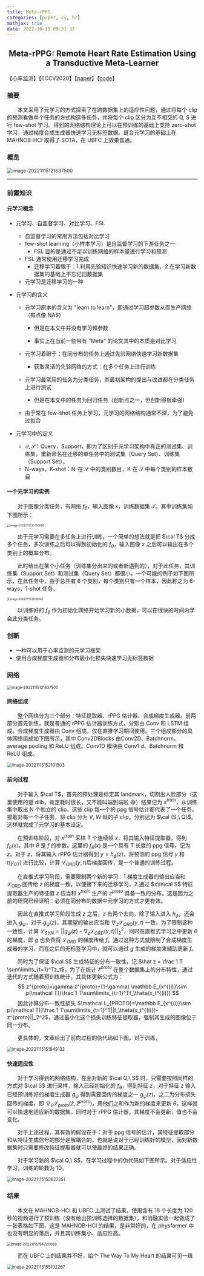 ```yaml
---
title: Meta-rPPG
categories: [paper, cv, hr]
mathjax: true
date: 2022-10-15 09:31:37
---
```


<h2><center> Meta-rPPG: Remote Heart Rate Estimation Using a Transductive Meta-Learner </center></h2>

【心率监测】【ECCV2020】【[paper](https://arxiv.org/pdf/2007.06786.pdf)】【[code](https://github.com/eugenelet/Meta-rPPG)】

### 摘要

&emsp;&emsp;本文采用了元学习的方式探索了在跨数据集上的适应性问题，通过将每个 clip 的预测看做单个任务的方式构造多任务，并将每个 clip 区分为互不相交的 Q, S 进行 few-shot 学习。得到的网络结构理论上可以在预训练的基础上支持 zero-shot 学习，通过梯度合成生成器快速学习无标签数据。缝合元学习的基础上在 MAHNOB-HCI 取得了 SOTA，在 UBFC 上效果普通。

### 概览

<img src="Meta-rppg/image-20221115121637500.png" alt="image-20221115121637500" style="zoom:90%;" />

<!-- more -->

----

### 前置知识

#### 元学习概念

- 元学习、自监督学习、对比学习、FSL

  - 自监督学习的常用方法包括对比学习
  - few-shot learning（小样本学习）是自监督学习的下游任务之一
    - FSL 目的是通过不足以训练网络的样本量进行学习和预测
  - FSL 通常使用迁移学习完成
    - 迁移学习着眼于：1.利用先验知识快速学习新的数据集，2.在学习新数据集的基础上不忘记旧数据集
  - 元学习是迁移学习的一种

- 元学习的含义

  - 元学习原本的含义为 "learn to learn"，即通过学习超参数从而生产网络（有点像 NAS）

    - 但是在本文中并没有学习超参数

    - 事实上在当前一些带有 "Meta" 的论文其中的本质是对比学习

  - 元学习着眼于：在同分布的任务上通过先验网络快速学习新数据集
    - 获取灵活的先验网络的方式：在多个任务上进行训练

  - 元学习最常用的任务为分类任务，其最初架构的提出与改进都在分类任务上进行测试
    - 但是在本文中的任务为回归任务（创新点之一，但创新得很牵强）
  - 由于常在 few-shot 任务上学习，元学习的网络结构通常不深，为了避免过拟合

- 元学习中的定义

  - $\mathcal {Q, S}$：Query，Support，即为了区别于元学习架构中真正的测试集、训练集，重新命名在迁移的单任务中的测试集（Query Set）、训练集（Support Set）。  
  - N-ways，K-shot：N-在 $\mathcal S$ 中的类别数目，K-在 $\mathcal S$ 中每个类别的样本数目

#### 一个元学习的实例

&emsp;&emsp;对于图像分类任务，有网络 $f_\theta$，输入图像 $x$，训练数据集 $\mathcal T$。其中训练集如下图所示：

<img src="Meta-rppg/image-20221115130706698.png" alt="image-20221115130706698" style="zoom:50%;" />

&emsp;&emsp;由于元学习需要在多任务上进行训练，一个简单的想法就是把 $\cal T$ 分成多个任务，多次训练之后可以得到初始化的 $f_\theta$，输入图像 $x$ 之后可以输出在多个类别上的概率分布。

&emsp;&emsp;此时给出在某个小任务（训练集分出来的或者新遇到的），对于此任务，其训练集（Support Set）和测试集（Query Set）都很小，一个可能的例子如下图所示，在此任务中，由于总共有 6 个类别，每个类别只有一个样本，因此称之为 6-ways，1-shot 任务。

<img src="Meta-rppg/image-20221115131338143.png" alt="image-20221115131338143" style="zoom:50%;" />

&emsp;&emsp;以训练好的 $f_\theta$ 作为初始化网络开始学习新的小数据，可以在很快的时间内学会此分类任务。

### 创新

- 一种可以用于心率监测的元学习框架
- 使用合成梯度生成器和分布最小化损失快速学习无标签数据

### 网络

<img src="Meta-rppg/image-20221115121637500.png" alt="image-20221115121637500" style="zoom:70%;" />

#### 网络组成

&emsp;&emsp;整个网络分为三个部分：特征提取器、rPPG 估计器、合成梯度生成器。前两部分首先训练，就是普通的 rPPG 估计器训练方式，分别由 Conv 和 LSTM 组成。合成梯度生成器由 Conv 组成，仅在直推学习期间使用。三个组成部分的具体网络组成如下图所示，其中 Conv2DBlocks 由Conv2D、Batchnorm、average pooling 和 ReLU 组成。Conv1D 模块由 Conv1 d、Batchnorm 和 ReLU 组成。

<img src="Meta-rppg/image-20221115152101503.png" alt="image-20221115152101503" style="zoom:80%;" />

#### 前向过程

&emsp;&emsp;对于输入 $\cal T$，首先的预处理是标定其 landmark，切割出人脸部分（这里使用的是 dlib，肯定耗时很长，又不能叫端到端啦 😅）结果记为 $x^{train}$，从训练集中取出 N 个独立的 clip，这些 clip 每一个的 ppg 信号估计都代表了一个任务。接着对每一个子任务，将 clip 分为 $V,\ W$ 帧的子 clip，分别记为 $\cal {S,\ Q}$。这样就完成了元学习的基本设定。

&emsp;&emsp;在预训练阶段，对 $x^{train}$ 采样 T 个连续帧 $x$，将其输入特征提取器，得到 $f_\theta(x)$，其中 $\theta$ 是 $f$ 的参数。这里的 $f_\theta(x)$ 是一个具有 T 长度的 ppg 信号，记为 $z$。对于 $z$，将其输入 rPPG 估计器得到 $y=h_\phi(z)$，将预测的 ppg 信号 $y$ 和 $t(y_{GT})$ 进行比较，计算 $\mathcal L_{ORD}(y,t)$后梯度回传，是一个普通的训练过程。

&emsp;&emsp;在直推式学习阶段，需要限制两个新的学习：1.梯度生成器的输出应当和  $\mathcal L_{ORD}$ 回传给 $z$ 的梯度一致，以便接下来的迁移学习，2.通过 $x\in\cal S$ 特征提取器生产的特征值 $z$ 应当和 $x^{train}$ 生产的 $z^{proto}$ 具备一致的分布，这是因为之前的研究已经证明：必须在同分布的数据中元学习的方式才更有效。

&emsp;&emsp;因此在直推式学习阶段生成 $z$ 之后，$z$ 有两个去向，除了输入进入 $h_\phi$，还会进入 $g_\psi$，对于 $g_\psi(z)$，其期望的输出应当和 $\nabla_z\mathcal L_{ORD}(y,t)$ 一致，为了限制这种一致性，计算 $\mathcal L_{SYN}=||g_\psi(z)-\nabla_z\mathcal L_{ORD}(y,t)||_2^2$，同时在直推式学习之中更新 $\theta$ 的梯度，即 $g$ 也负责将 $\mathcal L_{ORD}$ 的梯度传给 $f$。通过这种方式就限制了合成梯度生成器的学习，而在之后的无标签学习中，就可以通过 $g$ 生成的梯度来辅助更新 $f$。

&emsp;&emsp;同时为了保证 $\cal S$ 生成特征的分布一致性，记 $\hat z = \frac 1 T \sum\limits_{t=1}^Tz_t$，为了在统计 $z^{proto}$ 在整个数据集上的分布特性，通过迭代的方式随着预训练统计，其具体更新公式为：
$$
z^{proto}=\gamma z^{proto}+(1-\gamma) \mathbb E_{x^{(i)}\sim p(\mathcal T)}\frac 1 T\sum\limits_{t=1}^Tf_\theta(x_t^{(i)})
$$
&emsp;&emsp;因此计算分布一致性损失 $\mathcal L_{PROTO}=\mathbb E_{x^{(i)}\sim p(\mathcal T)}\frac 1 T\sum\limits_{t=1}^T||f_\theta(x_t^{(i)})-z^{proto}||_2^2$，通过最小化这个损失训练特征提取器，强制其生成的图像位于同一分布。

&emsp;&emsp;更具体的，文章给出了前向过程的伪代码如下图。对于训练，

<img src="Meta-rppg/image-20221115151949132.png" alt="image-20221115151949132" style="zoom:80%;" />

#### 快速适应性

&emsp;&emsp;对于学习得到的网络结构，在面对新的 $\cal Q,\ S$ 时，只需要按照同样的方式对 $\cal S$ 进行采样，输入已经初始化的 $f_\theta$，得到特征 $z$，对于特征 $z$ 输入已经预训练好的梯度生成器 $g_\psi$ 得到需要回传的梯度之一 $g_\psi(z)$，之二为分布损失回传的梯度，即 $\nabla_\theta\mathcal L_{proto}(\hat z,\hat z^{proto})$，用他们之和作为新的梯度来更新 $\theta$，这样就可以快速地适应新的数据集。同时对于 rPPG 估计器，其梯度不会更新，值也不会变化。

&emsp;&emsp;对于上述过程，其有效的假设在于：对于 ppg 信号的估计，其特征提取部分和从特征生成信号的部分是解耦合的。也就是说对于已经训练好的模型，面对新数据集时只需要修改特征提取器就可以使最终的结果正确。

&emsp;&emsp;对于学习新的 $\cal Q,\ S$，在学习过程中的伪代码如下图所示。对于适应性学习，训练的轮数为 10。

<img src="Meta-rppg/image-20221115153627351.png" alt="image-20221115153627351" style="zoom:80%;" />

### 结果

&emsp;&emsp;本文在 MAHNOB-HCI 和 UBFC 上测试了结果，使用含有 18 个长度为 120 秒的视频进行了预训练（没有给出预训练选择的数据集），和消融实验一起做成了一张表格如下图，这是 MAHNOB-HCI 的结果，是非常好的，在 physformer 中也没有明显的落后，并且其训练集小、适应性高。

<img src="Meta-rppg/image-20221115154720069.png" alt="image-20221115154720069" style="zoom: 67%;" />

&emsp;&emsp;而在 UBFC 上的结果并不好，给个 The Way To My Heart 的结果可见一斑

<img src="Meta-rppg/image-20221115155102267.png" alt="image-20221115155102267" style="zoom:80%;" />

